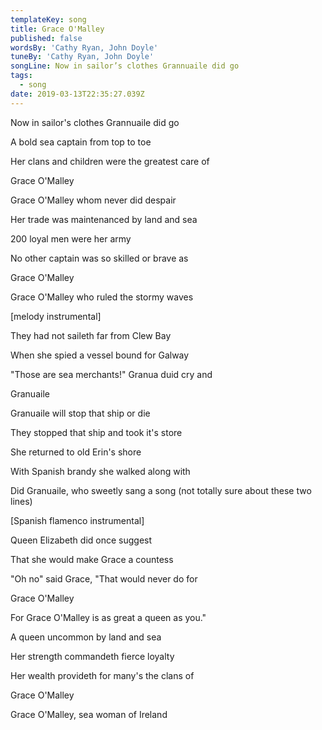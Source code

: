 ```yaml
---
templateKey: song
title: Grace O'Malley
published: false
wordsBy: 'Cathy Ryan, John Doyle'
tuneBy: 'Cathy Ryan, John Doyle'
songLine: Now in sailor’s clothes Grannuaile did go
tags:
  - song
date: 2019-03-13T22:35:27.039Z
---
```

Now in sailor's clothes Grannuaile did go

A bold sea captain from top to toe

Her clans and children were the greatest care of

Grace O'Malley

Grace O'Malley whom never did despair



Her trade was maintenanced by land and sea

200 loyal men were her army

No other captain was so skilled or brave as 

Grace O'Malley

Grace O'Malley who ruled the stormy waves



\[melody instrumental]



They had not saileth far from Clew Bay

When she spied a vessel bound for Galway

"Those are sea merchants!" Granua duid cry and

Granuaile 

Granuaile will stop that ship or die



They stopped that ship and took it's store

She returned to old Erin's shore

With Spanish brandy she walked along with

Did Granuaile, who sweetly sang a song (not totally sure about these two lines)



\[Spanish flamenco instrumental]



Queen Elizabeth did once suggest

That she would make Grace a countess

"Oh no" said Grace, "That would never do for

Grace O'Malley

For Grace O'Malley is as great a queen as you."



A queen uncommon by land and sea

Her strength commandeth fierce loyalty

Her wealth provideth for many's the clans of

Grace O'Malley

Grace O'Malley, sea woman of Ireland
